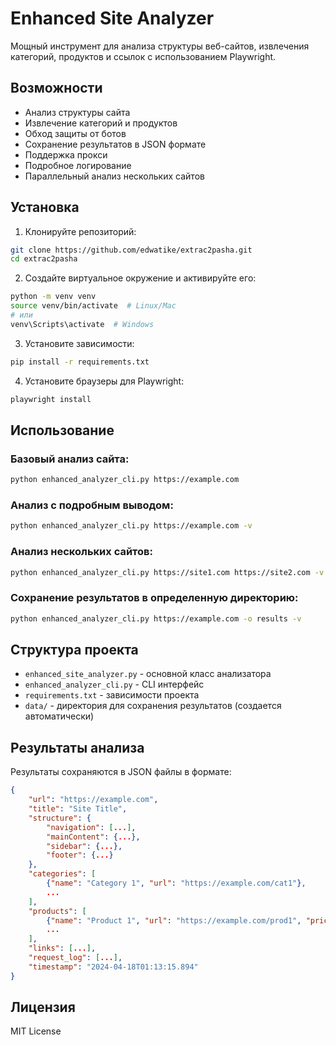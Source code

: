 # Enhanced Site Analyzer

Мощный инструмент для анализа структуры веб-сайтов, извлечения категорий, продуктов и ссылок с использованием Playwright.

## Возможности

* Анализ структуры сайта
* Извлечение категорий и продуктов
* Обход защиты от ботов
* Сохранение результатов в JSON формате
* Поддержка прокси
* Подробное логирование
* Параллельный анализ нескольких сайтов

## Установка

1. Клонируйте репозиторий:
```bash
git clone https://github.com/edwatike/extrac2pasha.git
cd extrac2pasha
```

2. Создайте виртуальное окружение и активируйте его:
```bash
python -m venv venv
source venv/bin/activate  # Linux/Mac
# или
venv\Scripts\activate  # Windows
```

3. Установите зависимости:
```bash
pip install -r requirements.txt
```

4. Установите браузеры для Playwright:
```bash
playwright install
```

## Использование

### Базовый анализ сайта:
```bash
python enhanced_analyzer_cli.py https://example.com
```

### Анализ с подробным выводом:
```bash
python enhanced_analyzer_cli.py https://example.com -v
```

### Анализ нескольких сайтов:
```bash
python enhanced_analyzer_cli.py https://site1.com https://site2.com -v
```

### Сохранение результатов в определенную директорию:
```bash
python enhanced_analyzer_cli.py https://example.com -o results -v
```

## Структура проекта

* `enhanced_site_analyzer.py` - основной класс анализатора
* `enhanced_analyzer_cli.py` - CLI интерфейс
* `requirements.txt` - зависимости проекта
* `data/` - директория для сохранения результатов (создается автоматически)

## Результаты анализа

Результаты сохраняются в JSON файлы в формате:
```json
{
    "url": "https://example.com",
    "title": "Site Title",
    "structure": {
        "navigation": [...],
        "mainContent": {...},
        "sidebar": {...},
        "footer": {...}
    },
    "categories": [
        {"name": "Category 1", "url": "https://example.com/cat1"},
        ...
    ],
    "products": [
        {"name": "Product 1", "url": "https://example.com/prod1", "price": "100.00"},
        ...
    ],
    "links": [...],
    "request_log": [...],
    "timestamp": "2024-04-18T01:13:15.894"
}
```

## Лицензия

MIT License 